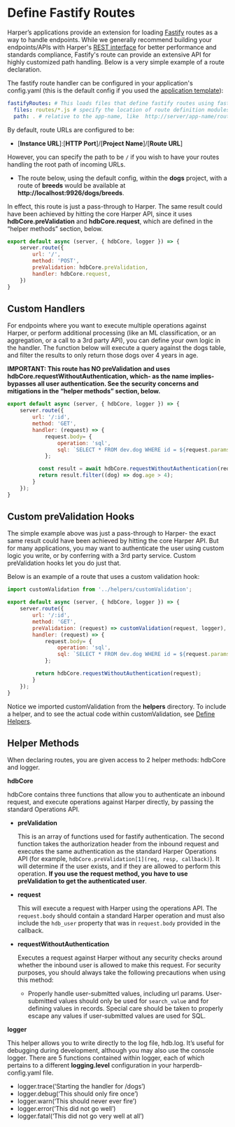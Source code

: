 # Define Fastify Routes

Harper’s applications provide an extension for loading [Fastify](https://www.fastify.io/) routes as a way to handle endpoints. While we generally recommend building your endpoints/APIs with Harper's [REST interface](../rest.md) for better performance and standards compliance, Fastify's route can provide an extensive API for highly customized path handling. Below is a very simple example of a route declaration.

The fastify route handler can be configured in your application's config.yaml (this is the default config if you used the [application template](https://github.com/HarperDB/application-template)):

```yaml
fastifyRoutes: # This loads files that define fastify routes using fastify's auto-loader
  files: routes/*.js # specify the location of route definition modules
  path: . # relative to the app-name, like  http://server/app-name/route-name
```

By default, route URLs are configured to be:

* \[**Instance URL**]:\[**HTTP Port**]/\[**Project Name**]/\[**Route URL**]

However, you can specify the path to be `/` if you wish to have your routes handling the root path of incoming URLs.

* The route below, using the default config, within the **dogs** project, with a route of **breeds** would be available at **http://localhost:9926/dogs/breeds**.

In effect, this route is just a pass-through to Harper. The same result could have been achieved by hitting the core Harper API, since it uses **hdbCore.preValidation** and **hdbCore.request**, which are defined in the “helper methods” section, below.

```javascript
export default async (server, { hdbCore, logger }) => {
    server.route({
        url: '/',
        method: 'POST',
        preValidation: hdbCore.preValidation,
        handler: hdbCore.request,
    })
}
```

## Custom Handlers

For endpoints where you want to execute multiple operations against Harper, or perform additional processing (like an ML classification, or an aggregation, or a call to a 3rd party API), you can define your own logic in the handler. The function below will execute a query against the dogs table, and filter the results to only return those dogs over 4 years in age.

**IMPORTANT: This route has NO preValidation and uses hdbCore.requestWithoutAuthentication, which- as the name implies- bypasses all user authentication. See the security concerns and mitigations in the “helper methods” section, below.**

```javascript
export default async (server, { hdbCore, logger }) => {
    server.route({
        url: '/:id',
        method: 'GET',
        handler: (request) => {
            request.body= {
                operation: 'sql',
                sql: `SELECT * FROM dev.dog WHERE id = ${request.params.id}`
            };

          const result = await hdbCore.requestWithoutAuthentication(request);
          return result.filter((dog) => dog.age > 4);
        }
    });
}
```

## Custom preValidation Hooks

The simple example above was just a pass-through to Harper- the exact same result could have been achieved by hitting the core Harper API. But for many applications, you may want to authenticate the user using custom logic you write, or by conferring with a 3rd party service. Custom preValidation hooks let you do just that.

Below is an example of a route that uses a custom validation hook:

```javascript
import customValidation from '../helpers/customValidation';

export default async (server, { hdbCore, logger }) => {
    server.route({
        url: '/:id',
        method: 'GET',
        preValidation: (request) => customValidation(request, logger),
        handler: (request) => {
            request.body= {
                operation: 'sql',
                sql: `SELECT * FROM dev.dog WHERE id = ${request.params.id}`
            };

         return hdbCore.requestWithoutAuthentication(request);
        }
    });
}
```

Notice we imported customValidation from the **helpers** directory. To include a helper, and to see the actual code within customValidation, see [Define Helpers](../../../applications/define-helpers.md).

## Helper Methods

When declaring routes, you are given access to 2 helper methods: hdbCore and logger.

**hdbCore**

hdbCore contains three functions that allow you to authenticate an inbound request, and execute operations against Harper directly, by passing the standard Operations API.

*   **preValidation**

    This is an array of functions used for fastify authentication. The second function takes the authorization header from the inbound request and executes the same authentication as the standard Harper Operations API (for example, `hdbCore.preValidation[1](req, resp, callback)`). It will determine if the user exists, and if they are allowed to perform this operation. **If you use the request method, you have to use preValidation to get the authenticated user**.
*   **request**

    This will execute a request with Harper using the operations API. The `request.body` should contain a standard Harper operation and must also include the `hdb_user` property that was in `request.body` provided in the callback.
*   **requestWithoutAuthentication**

    Executes a request against Harper without any security checks around whether the inbound user is allowed to make this request. For security purposes, you should always take the following precautions when using this method:

    * Properly handle user-submitted values, including url params. User-submitted values should only be used for `search_value` and for defining values in records. Special care should be taken to properly escape any values if user-submitted values are used for SQL.

**logger**

This helper allows you to write directly to the log file, hdb.log. It’s useful for debugging during development, although you may also use the console logger. There are 5 functions contained within logger, each of which pertains to a different **logging.level** configuration in your harperdb-config.yaml file.

* logger.trace(‘Starting the handler for /dogs’)
* logger.debug(‘This should only fire once’)
* logger.warn(‘This should never ever fire’)
* logger.error(‘This did not go well’)
* logger.fatal(‘This did not go very well at all’)

